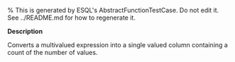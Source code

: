 % This is generated by ESQL's AbstractFunctionTestCase. Do not edit it. See ../README.md for how to regenerate it.

**Description**

Converts a multivalued expression into a single valued column containing a count of the number of values.

